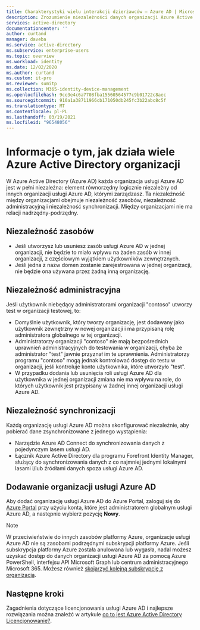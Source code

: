 ```yaml
---
title: Charakterystyki wielu interakcji dzierżawców — Azure AD | Microsoft Docs
description: Zrozumienie niezależności danych organizacji Azure Active Directory
services: active-directory
documentationcenter: ''
author: curtand
manager: daveba
ms.service: active-directory
ms.subservice: enterprise-users
ms.topic: overview
ms.workload: identity
ms.date: 12/02/2020
ms.author: curtand
ms.custom: it-pro
ms.reviewer: sumitp
ms.collection: M365-identity-device-management
ms.openlocfilehash: 9ce3e4c6a7708fba15560564577c9b01722c8aec
ms.sourcegitcommit: 910a1a38711966cb171050db245fc3b22abc8c5f
ms.translationtype: MT
ms.contentlocale: pl-PL
ms.lasthandoff: 03/19/2021
ms.locfileid: "96548056"
---
```

# <a name="understand-how-multiple-azure-active-directory-organizations-interact"></a>Informacje o tym, jak działa wiele Azure Active Directory organizacji

W Azure Active Directory (Azure AD) każda organizacja usługi Azure AD jest w pełni niezależna: element równorzędny logicznie niezależny od innych organizacji usługi Azure AD, którymi zarządzasz. Ta niezależność między organizacjami obejmuje niezależność zasobów, niezależność administracyjną i niezależność synchronizacji. Między organizacjami nie ma relacji nadrzędny-podrzędny.

## <a name="resource-independence"></a>Niezależność zasobów

* Jeśli utworzysz lub usuniesz zasób usługi Azure AD w jednej organizacji, nie będzie to miało wpływu na żaden zasób w innej organizacji, z częściowym wyjątkiem użytkowników zewnętrznych.
* Jeśli jedna z nazw domen zostanie zarejestrowana w jednej organizacji, nie będzie ona używana przez żadną inną organizację.

## <a name="administrative-independence"></a>Niezależność administracyjna

Jeśli użytkownik niebędący administratorami organizacji "contoso" utworzy test w organizacji testowej, to:

* Domyślnie użytkownik, który tworzy organizację, jest dodawany jako użytkownik zewnętrzny w nowej organizacji i ma przypisaną rolę administratora globalnego w tej organizacji.
* Administratorzy organizacji "contoso" nie mają bezpośrednich uprawnień administracyjnych do testowania w organizacji, chyba że administrator "test" jawnie przyznał im te uprawnienia. Administratorzy programu "contoso" mogą jednak kontrolować dostęp do testu w organizacji, jeśli kontroluje konto użytkownika, które utworzyło "test".
* W przypadku dodania lub usunięcia roli usługi Azure AD dla użytkownika w jednej organizacji zmiana nie ma wpływu na role, do których użytkownik jest przypisany w żadnej innej organizacji usługi Azure AD.

## <a name="synchronization-independence"></a>Niezależność synchronizacji

Każdą organizację usługi Azure AD można skonfigurować niezależnie, aby pobierać dane zsynchronizowane z jednego wystąpienia:

* Narzędzie Azure AD Connect do synchronizowania danych z pojedynczym lasem usługi AD.
* Łącznik Azure Active Directory dla programu Forefront Identity Manager, służący do synchronizowania danych z co najmniej jednymi lokalnymi lasami i/lub źródłami danych spoza usługi Azure AD.

## <a name="add-an-azure-ad-organization"></a>Dodawanie organizacji usługi Azure AD

Aby dodać organizację usługi Azure AD do Azure Portal, zaloguj się do [Azure Portal](https://portal.azure.com) przy użyciu konta, które jest administratorem globalnym usługi Azure AD, a następnie wybierz pozycję **Nowy**.

> [!NOTE]
> W przeciwieństwie do innych zasobów platformy Azure, organizacje usługi Azure AD nie są zasobami podrzędnymi subskrypcji platformy Azure. Jeśli subskrypcja platformy Azure została anulowana lub wygasła, nadal możesz uzyskać dostęp do danych organizacji usługi Azure AD za pomocą Azure PowerShell, interfejsu API Microsoft Graph lub centrum administracyjnego Microsoft 365. Możesz również [skojarzyć kolejną subskrypcję z organizacją](../fundamentals/active-directory-how-subscriptions-associated-directory.md).
>

## <a name="next-steps"></a>Następne kroki

Zagadnienia dotyczące licencjonowania usługi Azure AD i najlepsze rozwiązania można znaleźć w artykule [co to jest Azure Active Directory Licencjonowanie?](../fundamentals/active-directory-licensing-whatis-azure-portal.md).
